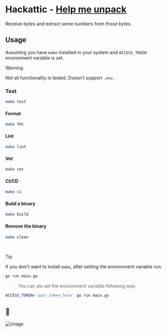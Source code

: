 # Hackattic - [Help me unpack](https://hackattic.com/challenges/help_me_unpack)

Receive bytes and extract some numbers from those bytes.

## Usage

Assuming you have `make` installed in your system and `ACCESS_TOKEN` environment variable is set.

> [!WARNING]
> Not all functionality is tested. Doesn't support `.env`.

### Test

```bash
make test
```

#### Format

```bash
make fmt
```

#### Lint

```bash
make lint
```

#### Vet

```bash
make vet
```

#### CI/CD

```bash
make ci
```

#### Build a binary

```bash
make build
```

#### Remove the binary

```bash
make clean
```

</br>

> [!TIP]
> If you don't want to install `make`, after setting the environment variable run:

```bash
go run main.go
```

> You can alo set the environment variable following way:

```bash
ACCESS_TOKEN='your_token_here' go run main.go
```

## 🎉

![image](https://github.com/therin/hackattic/assets/86803100/3a00f8ba-2d38-4a58-bd55-03cbf79a21ff)
